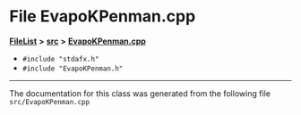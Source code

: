 

# File EvapoKPenman.cpp



[**FileList**](files.md) **>** [**src**](dir_68267d1309a1af8e8297ef4c3efbcdba.md) **>** [**EvapoKPenman.cpp**](EvapoKPenman_8cpp.md)





* `#include "stdafx.h"`
* `#include "EvapoKPenman.h"`


































































------------------------------
The documentation for this class was generated from the following file `src/EvapoKPenman.cpp`

